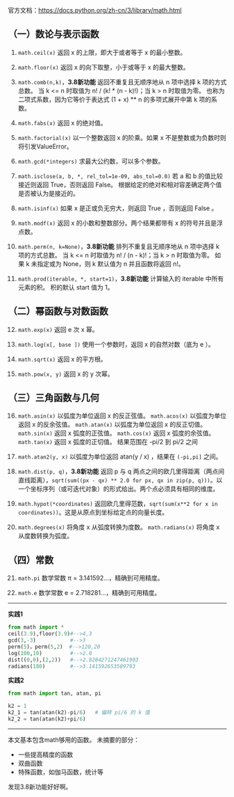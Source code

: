 官方文档：https://docs.python.org/zh-cn/3/library/math.html

## （一）数论与表示函数
1. `math.ceil(x)`
返回 x 的上限，即大于或者等于 x 的最小整数。
2. `math.floor(x)`
返回 x 的向下取整，小于或等于 x 的最大整数。

3. `math.comb(n,k)`，**3.8新功能**
返回不重复且无顺序地从 n 项中选择 k 项的方式总数。
当 k <= n 时取值为 n! / (k! * (n - k)!)；当 k > n 时取值为零。
也称为二项式系数，因为它等价于表达式 (1 + x) ** n 的多项式展开中第 k 项的系数。

4. `math.fabs(x)`
返回 x 的绝对值。

5. `math.factorial(x)`
以一个整数返回 x 的阶乘。如果 x 不是整数或为负数时则将引发ValueError。

6. `math.gcd(*integers)`
求最大公约数，可以多个参数。

7. `math.isclose(a, b, *, rel_tol=1e-09, abs_tol=0.0)`
若 a 和 b 的值比较接近则返回 True，否则返回 False。
根据给定的绝对和相对容差确定两个值是否被认为是接近的。

8. `math.isinf(x)`
如果 x 是正或负无穷大，则返回 True ，否则返回 False 。

9. `math.modf(x)`
返回 x 的小数和整数部分。两个结果都带有 x 的符号并且是浮点数。

10. `math.perm(n, k=None)`，**3.8新功能**
排列不重复且无顺序地从 n 项中选择 k 项的方式总数。
当 k <= n 时取值为 n! / (n - k)!；当 k > n 时取值为零。
如果 k 未指定或为 None，则 k 默认值为 n 并且函数将返回 n!。

11. `math.prod(iterable, *, start=1)`，**3.8新功能**
计算输入的 iterable 中所有元素的积。 积的默认 start 值为 1。


## （二）幂函数与对数函数
12. `math.exp(x)`
返回 e 次 x 幂。

13. `math.log(x[, base ])`
使用一个参数时，返回 x 的自然对数（底为 e ）。

14. `math.sqrt(x)`
返回 x 的平方根。

15. `math.pow(x, y)`
返回 x 的 y 次幂。

## （三）三角函数与几何
16. `math.asin(x)`
以弧度为单位返回 x 的反正弦值。
 `math.acos(x)`
以弧度为单位返回 x 的反余弦值。
`math.atan(x)`
以弧度为单位返回 x 的反正切值。
`math.sin(x)`
返回 x 弧度的正弦值。
`math.cos(x)`
返回 x 弧度的余弦值。
`math.tan(x)`
返回 x 弧度的正切值。 结果范围在 -pi/2 到 pi/2 之间

17. `math.atan2(y, x)`
以弧度为单位返回 atan(y / x) ，结果在 `(-pi,pi]` 之间。

18. `math.dist(p, q)`，**3.8新功能**
返回 p 与 q 两点之间的欧几里得距离（两点间直线距离），`sqrt(sum((px - qx) ** 2.0 for px, qx in zip(p, q)))`。以一个坐标序列（或可迭代对象）的形式给出。两个点必须具有相同的维度。

19.  `math.hypot(*coordinates)`
返回欧几里得范数，`sqrt(sum(x**2 for x in coordinates))`。这是从原点到坐标给定点的向量长度。

20. `math.degrees(x)`
将角度 x 从弧度转换为度数。
`math.radians(x)`
将角度 x 从度数转换为弧度。

## （四）常数

21. `math.pi`
数学常数 π = 3.141592...，精确到可用精度。

22. `math.e`
数学常数 e = 2.718281...，精确到可用精度。


---------------

**实践1**

```python
from math import *
ceil(3.9),floor(3.9)#-->4,3
gcd(3,-3)           #-->3
perm(5)，perm(5,2)  #-->120,20
log(100,10)         #-->2.0
dist((0,0),(2,2))   #-->2.8284271247461903
radians(180)        #-->3.141592653589793
```


**实践2**

```python
from math import tan, atan, pi

k2 = 1 
k2_1 = tan(atan(k2)-pi/6)   # 偏转 pi/6 的 k 值
k2_2 = tan(atan(k2)+pi/6)
```

----------------


本文基本包含math够用的函数。
未摘要的部分：
-  一些提高精度的函数
-  双曲函数
-  特殊函数，如伽马函数，统计等

发现3.8新功能好好啊。
